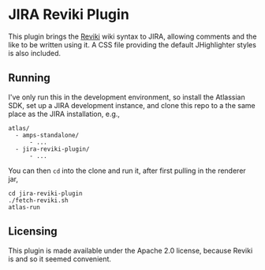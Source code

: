# JIRA Reviki Plugin

This plugin brings the [Reviki][reviki] wiki syntax to JIRA, allowing
comments and the like to be written using it. A CSS file providing the
default JHighlighter styles is also included.

## Running

I've only run this in the development environment, so install the
Atlassian SDK, set up a JIRA development instance, and clone this repo
to a the same place as the JIRA installation, e.g.,

    atlas/
      - amps-standalone/
          - ...
      - jira-reviki-plugin/
          - ...

You can then `cd` into the clone and run it, after first pulling in
the renderer jar,

    cd jira-reviki-plugin
    ./fetch-reviki.sh
    atlas-run

## Licensing

This plugin is made available under the Apache 2.0 license, because
Reviki is and so it seemed convenient.

[reviki]: https://github.com/CoreFiling/reviki/
